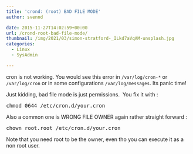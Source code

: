 ```yaml
---
title: 'crond: (root) BAD FILE MODE'
author: svennd

date: 2015-11-27T14:02:59+00:00
url: /crond-root-bad-file-mode/
thumbnail: /img/2021/03/simon-stratford-_ILkd7aVqAM-unsplash.jpg
categories:
  - Linux
  - SysAdmin

---
```

cron is not working. You would see this error in <code class="EnlighterJSRAW" data-enlighter-language="null">/var/log/cron-*</code> or <code class="EnlighterJSRAW" data-enlighter-language="null">/var/log/cron</code> or in some configurations <code class="EnlighterJSRAW" data-enlighter-language="null">/var/log/messages</code>. Its panic time!

Just kidding, bad file mode is just permissions.  You fix it with :

<pre>chmod 0644 /etc/cron.d/your.cron</pre>

Also a common one is WRONG FILE OWNER again rather straight forward :

<pre>chown root.root /etc/cron.d/your.cron</pre>

Note that you need root to be the owner, even tho you can execute it as a non root user.

&nbsp;

&nbsp;